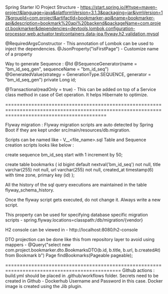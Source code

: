 Spring Starter IO Project Structure - 
https://start.spring.io/#!type=maven-project&language=java&platformVersion=3.1.3&packaging=jar&jvmVersion=17&groupId=com.project&artifactId=bookmarker-api&name=bookmarker-api&description=bookmark%20api%20backend&packageName=com.project.bookmarker&dependencies=devtools,lombok,configuration-processor,web,actuator,testcontainers,data-jpa,flyway,h2,validation,mysql

@RequiredArgsConstructor - This annotation of Lombok can be used to inject the dependencies.
@JsonProperty("isFirstPage") - Customize name of a property

Way to generate Sequence : 
@Id
@SequenceGenerator(name = "bm_id_seq_gen", sequenceName = "bm_id_seq")
@GeneratedValue(strategy = GenerationType.SEQUENCE, generator = "bm_id_seq_gen")
private Long id;

@Transactional(readOnly = true) - This can be added on top of a Service class method in case of Get operation. It helps Hibernate to optimize.

===============================================================================================================================================

Flyway migration :
Flyway migration scripts are auto detected by Spring Boot if they are kept under src/main/resources/db.migration.

Scripts can be named like -  V<version>__<file_name>.sql
Table and Sequence creation scripts looks like below :

create sequence bm_id_seq start with 1 increment by 50;

create table bookmarks (
id bigint default nextval('bm_id_seq') not null,
title varchar(255) not null,
url varchar(255) not null,
created_at timestamp(6) with time zone,
primary key (id)
);

All the history of the sql query executions are maintained in the table flyway_schema_history.

Once the flyway script gets executed, do not change it. Always write a new script.

This property can be used for specifying database specific migration scripts - 
spring.flyway.locations=classpath:/db/migration/{vendor}

H2 console can be viewed in - http://localhost:8080/h2-console

DTO projection can be done like this from repository layer to avoid using mappers -
@Query("select new com.project.bookmarker.dto.BookmarksDTO(b.id, b.title, b.url, b.createdAt) from Bookmark b")
Page<BookmarksDTO> findBookmarks(Pageable pageable);

==============================================================================================
Github actions : build.yml should be placed in .github/workflows folder.
Secrets need to be created in Github - Dockerhub Username and Password in this case.
Docker image is created using the Jib plugin.